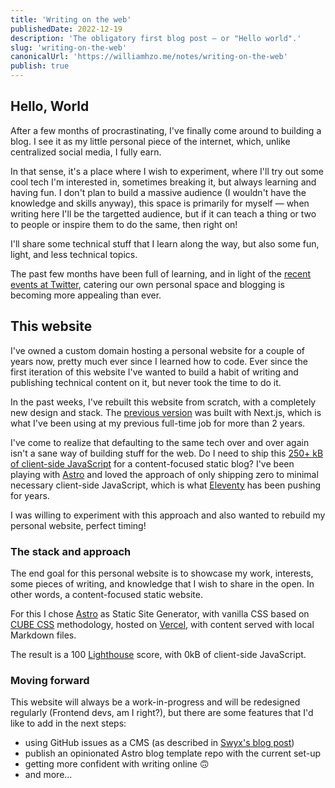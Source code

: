 ```yaml
---
title: 'Writing on the web'
publishedDate: 2022-12-19
description: 'The obligatory first blog post — or "Hello world".'
slug: 'writing-on-the-web'
canonicalUrl: 'https://williamhzo.me/notes/writing-on-the-web'
publish: true
---
```


## Hello, World

After a few months of procrastinating, I've finally come around to building a blog. I see it as my little personal piece of the internet, which, unlike centralized social media, I fully earn.

In that sense, it's a place where I wish to experiment, where I'll try out some cool tech I'm interested in, sometimes breaking it, but always learning and having fun. I don't plan to build a massive audience (I wouldn't have the knowledge and skills anyway), this space is primarily for myself — when writing here I'll be the targetted audience, but if it can teach a thing or two to people or inspire them to do the same, then right on!

I'll share some technical stuff that I learn along the way, but also some fun, light, and less technical topics.

The past few months have been full of learning, and in light of the [recent events at Twitter](https://andy-bell.co.uk/elon-the-accidental-revolutionary/), catering our own personal space and blogging is becoming more appealing than ever.

## This website

I've owned a custom domain hosting a personal website for a couple of years now, pretty much ever since I learned how to code. Ever since the first iteration of this website I've wanted to build a habit of writing and publishing technical content on it, but never took the time to do it.

In the past weeks, I've rebuilt this website from scratch, with a completely new design and stack. The [previous version](https://v1.williamhzo.me) was built with Next.js, which is what I've been using at my previous full-time job for more than 2 years.

I've come to realize that defaulting to the same tech over and over again isn't a sane way of building stuff for the web. Do I need to ship this [250+ kB of client-side JavaScript](https://twitter.com/zachleat/status/1584995586918731776) for a content-focused static blog? I've been playing with [Astro](https://astro.build/) and loved the approach of only shipping zero to minimal necessary client-side JavaScript, which is what [Eleventy](https://www.11ty.dev/) has been pushing for years.

I was willing to experiment with this approach and also wanted to rebuild my personal website, perfect timing!

### The stack and approach

The end goal for this personal website is to showcase my work, interests, some pieces of writing, and knowledge that I wish to share in the open. In other words, a content-focused static website.

For this I chose [Astro](https://astro.build/) as Static Site Generator, with vanilla CSS based on [CUBE CSS](https://cube.fyi/) methodology, hosted on [Vercel](https://vercel.com/), with content served with local Markdown files.

The result is a 100 [Lighthouse](https://developer.chrome.com/en/docs/lighthouse/performance/performance-scoring/) score, with 0kB of client-side JavaScript.

### Moving forward

This website will always be a work-in-progress and will be redesigned regularly (Frontend devs, am I right?), but there are some features that I'd like to add in the next steps:

- using GitHub issues as a CMS (as described in [Swyx's blog post](https://swyxkit.netlify.app/moving-to-a-github-cms))
- publish an opinionated Astro blog template repo with the current set-up
- getting more confident with writing online 🙃
- and more...
